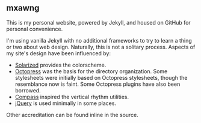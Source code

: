 mxawng
------

This is my personal website, powered by Jekyll, and housed on GitHub for
personal convenience.

I'm using vanilla Jekyll with no additional frameworks to try to learn a thing
or two about web design.  Naturally, this is not a solitary process.  Aspects
of my site's design have been influenced by:

- [Solarized](http://ethanschoonover.com/solarized) provides the colorscheme.
- [Octopress](https://github.com/imathis/octopress) was the basis for the
  directory organization.  Some stylesheets were initially based on Octopress
  stylesheets, though the resemblance now is faint.  Some Octopress plugins
  have also been borrowed.
- [Compass](http://compass-style.org/) inspired the vertical rhythm utilities.
- [jQuery](http://jquery.com/) is used minimally in some places.

Other accreditation can be found inline in the source.
